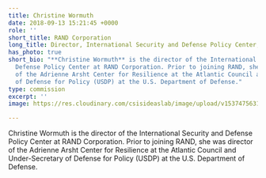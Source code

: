```yaml
---
title: Christine Wormuth
date: 2018-09-13 15:21:45 +0000
role: ''
short_title: RAND Corporation
long_title: Director, International Security and Defense Policy Center, RAND Corporation
has_photo: true
short_bio: "**Christine Wormuth** is the director of the International Security and
  Defense Policy Center at RAND Corporation. Prior to joining RAND, she was director
  of the Adrienne Arsht Center for Resilience at the Atlantic Council and Under-Secretary
  of Defense for Policy (USDP) at the U.S. Department of Defense."
type: commission
excerpt: ''
image: https://res.cloudinary.com/csisideaslab/image/upload/v1537475631/health-commission/Wormuth_Christine.jpg

---
```

Christine Wormuth is the director of the International Security and Defense Policy Center at RAND Corporation. Prior to joining RAND, she was director of the Adrienne Arsht Center for Resilience at the Atlantic Council and Under-Secretary of Defense for Policy (USDP) at the U.S. Department of Defense.